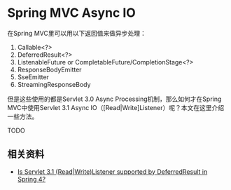 # Spring MVC Async IO

在Spring MVC里可以用以下返回值来做异步处理：

1. Callable<?>
1. DeferredResult<?>
1. ListenableFuture<?> or CompletableFuture<?>/CompletionStage<?>
1. ResponseBodyEmitter
1. SseEmitter
1. StreamingResponseBody

但是这些使用的都是Servlet 3.0 Async Processing机制，那么如何才在Spring MVC中使用Servlet 3.1 Async IO（\[Read|Write\]Listener）呢？本文在这里介绍一些方法。

TODO

## 相关资料


* [Is Servlet 3.1 (Read|Write)Listener supported by DeferredResult in Spring 4?][ref-6]

[ref-6]: https://stackoverflow.com/questions/28828355/is-servlet-3-1-readwritelistener-supported-by-deferredresult-in-spring-4
